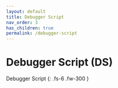 ```yaml
---
layout: default
title: Debugger Script
nav_order: 3
has_children: true
permalink: /debugger-script
---
```


# Debugger Script (DS)

Debugger Script
{: .fs-6 .fw-300 }
